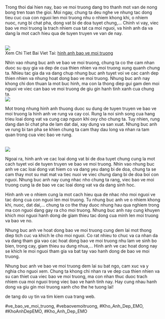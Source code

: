 <p>Trong thoi dai hien nay, bao ve moi truong dang tro thanh mot van de nong bong tren toan the gioi. Moi ngay, chung ta deu nghe ve nhung tac dong tieu cuc cua con nguoi len moi truong nhu o nhiem khong khi, o nhiem nuoc, rung bi chat pha, dong vat bi de doa tuyet chung,... Chinh vi vay, viec bao ve moi truong la trach nhiem cua tat ca moi nguoi, va hinh anh da va dang la mot cach hieu qua de tuyen truyen ve van de nay.</p><br><img src="https://khoanhdepemo.com/wp-content/uploads/2024/12/cropped-Du-an-moi.png"></br>
Xem Chi Tiet Bai Viet Tai: <a href="https://khoanhdepemo.com/hinh-anh-bao-ve-moi-truong/">hinh anh bao ve moi truong</a><p>Nhin vao nhung buc anh ve bao ve moi truong, chung ta co the cam nhan duoc su quy gia va dep de cua thien nhien va moi truong xung quanh chung ta. Nhieu tac gia da va dang chup nhung buc anh tuyet voi ve cac canh dep thien nhien va nhung hoat dong bao ve moi truong. Nhung buc anh nay khong chi don thuan la mot buc hinh, ma con la thong diep gui gam den moi nguoi ve viec can bao ve moi truong de giu gin hanh tinh xanh cua chung ta.<br><img src="https://khoanhdepemo.com/wp-content/uploads/2024/12/cropped-Du-an-moi.png"></br><p>Mot trong nhung hinh anh thuong duoc su dung de tuyen truyen ve bao ve moi truong la hinh anh ve rung va cay coi. Rung la noi sinh song cua hang trieu loai dong vat va cung cap nguon khi oxy cho chung ta. Tuy nhien, rung dang dan bi chat pha de lam dat dai, xay dung va san xuat. Nhung buc anh ve rung bi tan pha se khien chung ta cam thay dau long va nhan ra tam quan trong cua viec bao ve rung.</p><br><img src="https://khoanhdepemo.com/wp-content/uploads/2024/12/Anh-Trai-Dat1-300x169.jpg"></br><p>Ngoai ra, hinh anh ve cac loai dong vat bi de doa tuyet chung cung la mot cach tuyet voi de tuyen truyen ve bao ve moi truong. Nhin vao nhung buc anh ve cac loai dong vat hiem co va dang yeu dang bi de doa, chung ta se cam thay mot su mat mat va tiec nuoi ve viec chung dang bi de doa boi con nguoi. Nhung buc anh nay cung nhac nho chung ta rang, viec bao ve moi truong cung la de bao ve cac loai dong vat va da dang sinh hoc.<p>Hinh anh ve o nhiem cung la mot cach hieu qua de nhac nho moi nguoi ve tac dong cua con nguoi len moi truong. Tu nhung buc anh ve o nhiem khong khi, nuoc, dat dai,... chung ta co the thay duoc nhung hau qua nghiem trong ma con nguoi dang gay ra cho moi truong. Nhung buc anh nay cung khuyen khich moi nguoi hanh dong de giam thieu tac dong cua minh len moi truong va bao ve no.</p><p>Nhung buc anh ve hoat dong bao ve moi truong cung dem lai mot thong diep tich cuc va khich le cho moi nguoi. Co rat nhieu to chuc va ca nhan da va dang tham gia vao cac hoat dong bao ve moi truong nhu lam ve sinh bo bien, trong cay, giam thieu su dung nhua,... Hinh anh ve cac hoat dong nay se khich le moi nguoi tham gia va bat tay vao hanh dong de bao ve moi truong.<p>Nhung buc anh ve bao ve moi truong dem lai su bat ngo, cam xuc va y nghia cho nguoi xem. Chung ta khong chi nhan ra ve dep cua thien nhien va su can thiet cua viec bao ve moi truong, ma con nhan thuc duoc trach nhiem cua moi nguoi trong viec bao ve hanh tinh nay. Hay cung nhau hanh dong va giu gin moi truong xanh cho the he tuong lai!</p><p>de tang do uy tin va tim kiem cua trang web.</p>
#ve_bao_ve_moi_truong, #vebaovemoitruong, #Kho_Anh_Dep_EMO, #KhoAnhDepEMO, #Kho_Anh_Dep_EMO
